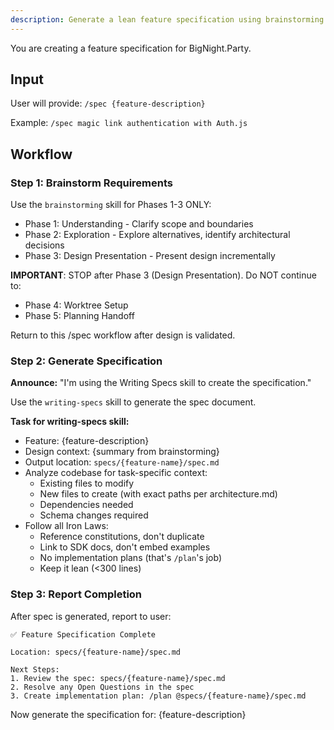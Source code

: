 ```yaml
---
description: Generate a lean feature specification using brainstorming and the writing-specs skill
---
```


You are creating a feature specification for BigNight.Party.

## Input

User will provide: `/spec {feature-description}`

Example: `/spec magic link authentication with Auth.js`

## Workflow

### Step 1: Brainstorm Requirements

Use the `brainstorming` skill for Phases 1-3 ONLY:
- Phase 1: Understanding - Clarify scope and boundaries
- Phase 2: Exploration - Explore alternatives, identify architectural decisions
- Phase 3: Design Presentation - Present design incrementally

**IMPORTANT**: STOP after Phase 3 (Design Presentation). Do NOT continue to:
- Phase 4: Worktree Setup
- Phase 5: Planning Handoff

Return to this /spec workflow after design is validated.

### Step 2: Generate Specification

**Announce:** "I'm using the Writing Specs skill to create the specification."

Use the `writing-specs` skill to generate the spec document.

**Task for writing-specs skill:**
- Feature: {feature-description}
- Design context: {summary from brainstorming}
- Output location: `specs/{feature-name}/spec.md`
- Analyze codebase for task-specific context:
  - Existing files to modify
  - New files to create (with exact paths per architecture.md)
  - Dependencies needed
  - Schema changes required
- Follow all Iron Laws:
  - Reference constitutions, don't duplicate
  - Link to SDK docs, don't embed examples
  - No implementation plans (that's `/plan`'s job)
  - Keep it lean (<300 lines)

### Step 3: Report Completion

After spec is generated, report to user:

```
✅ Feature Specification Complete

Location: specs/{feature-name}/spec.md

Next Steps:
1. Review the spec: specs/{feature-name}/spec.md
2. Resolve any Open Questions in the spec
3. Create implementation plan: /plan @specs/{feature-name}/spec.md
```

Now generate the specification for: {feature-description}
